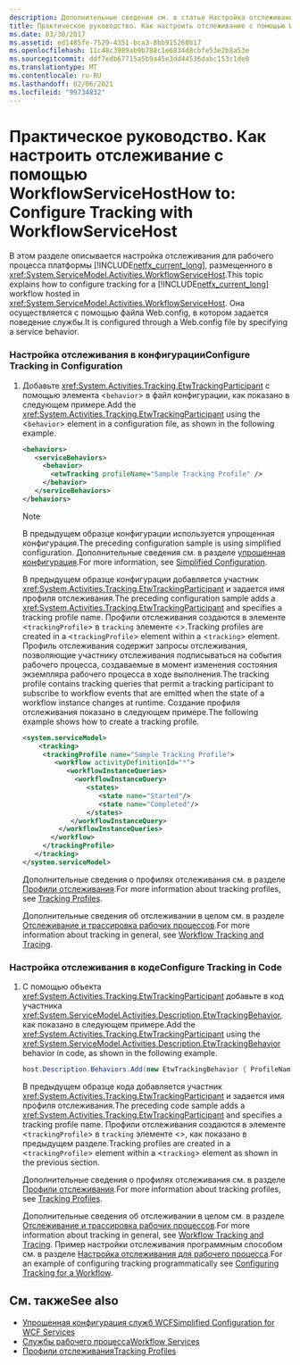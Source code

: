 ```yaml
---
description: Дополнительные сведения см. в статье Настройка отслеживания с помощью WorkflowServiceHost.
title: Практическое руководство. Как настроить отслеживание с помощью WorkflowServiceHost
ms.date: 03/30/2017
ms.assetid: ed1485fe-7529-4351-bca3-8bb915260b17
ms.openlocfilehash: 11c48c3989ab9b788c1e6834d8cbfe53e2b8a53e
ms.sourcegitcommit: ddf7edb67715a5b9a45e3dd44536dabc153c1de0
ms.translationtype: MT
ms.contentlocale: ru-RU
ms.lasthandoff: 02/06/2021
ms.locfileid: "99734832"
---
```

# <a name="how-to-configure-tracking-with-workflowservicehost"></a><span data-ttu-id="f6b2c-103">Практическое руководство. Как настроить отслеживание с помощью WorkflowServiceHost</span><span class="sxs-lookup"><span data-stu-id="f6b2c-103">How to: Configure Tracking with WorkflowServiceHost</span></span>

<span data-ttu-id="f6b2c-104">В этом разделе описывается настройка отслеживания для рабочего процесса платформы [!INCLUDE[netfx_current_long](../../../../includes/netfx-current-long-md.md)], размещенного в <xref:System.ServiceModel.Activities.WorkflowServiceHost>.</span><span class="sxs-lookup"><span data-stu-id="f6b2c-104">This topic explains how to configure tracking for a [!INCLUDE[netfx_current_long](../../../../includes/netfx-current-long-md.md)] workflow hosted in <xref:System.ServiceModel.Activities.WorkflowServiceHost>.</span></span> <span data-ttu-id="f6b2c-105">Она осуществляется с помощью файла Web.config, в котором задается поведение службы.</span><span class="sxs-lookup"><span data-stu-id="f6b2c-105">It is configured through a Web.config file by specifying a service behavior.</span></span>  
  
### <a name="configure-tracking-in-configuration"></a><span data-ttu-id="f6b2c-106">Настройка отслеживания в конфигурации</span><span class="sxs-lookup"><span data-stu-id="f6b2c-106">Configure Tracking in Configuration</span></span>  
  
1. <span data-ttu-id="f6b2c-107">Добавьте <xref:System.Activities.Tracking.EtwTrackingParticipant> с помощью элемента <`behavior`> в файл конфигурации, как показано в следующем примере.</span><span class="sxs-lookup"><span data-stu-id="f6b2c-107">Add the <xref:System.Activities.Tracking.EtwTrackingParticipant> using the <`behavior`> element in a configuration file, as shown in the following example.</span></span>  
  
    ```xml  
    <behaviors>  
       <serviceBehaviors>  
         <behavior>  
           <etwTracking profileName="Sample Tracking Profile" />  
         </behavior>
       </serviceBehaviors>  
    </behaviors>  
    ```  
  
    > [!NOTE]
    > <span data-ttu-id="f6b2c-108">В предыдущем образце конфигурации используется упрощенная конфигурация.</span><span class="sxs-lookup"><span data-stu-id="f6b2c-108">The preceding configuration sample is using simplified configuration.</span></span> <span data-ttu-id="f6b2c-109">Дополнительные сведения см. в разделе [упрощенная конфигурация](../simplified-configuration.md).</span><span class="sxs-lookup"><span data-stu-id="f6b2c-109">For more information, see [Simplified Configuration](../simplified-configuration.md).</span></span>  
  
     <span data-ttu-id="f6b2c-110">В предыдущем образце конфигурации добавляется участник <xref:System.Activities.Tracking.EtwTrackingParticipant> и задается имя профиля отслеживания.</span><span class="sxs-lookup"><span data-stu-id="f6b2c-110">The preceding configuration sample adds a <xref:System.Activities.Tracking.EtwTrackingParticipant> and specifies a tracking profile name.</span></span> <span data-ttu-id="f6b2c-111">Профили отслеживания создаются в элементе <`trackingProfile`> в `tracking` элементе <>.</span><span class="sxs-lookup"><span data-stu-id="f6b2c-111">Tracking profiles are created in a <`trackingProfile`> element within a <`tracking`> element.</span></span> <span data-ttu-id="f6b2c-112">Профиль отслеживания содержит запросы отслеживания, позволяющие участнику отслеживания подписываться на события рабочего процесса, создаваемые в момент изменения состояния экземпляра рабочего процесса в ходе выполнения.</span><span class="sxs-lookup"><span data-stu-id="f6b2c-112">The tracking profile contains tracking queries that permit a tracking participant to subscribe to workflow events that are emitted when the state of a workflow instance changes at runtime.</span></span> <span data-ttu-id="f6b2c-113">Создание профиля отслеживания показано в следующем примере.</span><span class="sxs-lookup"><span data-stu-id="f6b2c-113">The following example shows how to create a tracking profile.</span></span>  
  
    ```xml  
    <system.serviceModel>  
        <tracking>
         <trackingProfile name="Sample Tracking Profile">  
            <workflow activityDefinitionId="*">  
               <workflowInstanceQueries>  
                 <workflowInstanceQuery>  
                    <states>  
                       <state name="Started"/>  
                       <state name="Completed"/>  
                    </states>  
                </workflowInstanceQuery>  
             </workflowInstanceQueries>  
           </workflow>  
         </trackingProfile>
       </tracking>  
    </system.serviceModel>  
    ```  
  
     <span data-ttu-id="f6b2c-114">Дополнительные сведения о профилях отслеживания см. в разделе [Профили отслеживания](../../windows-workflow-foundation/tracking-profiles.md).</span><span class="sxs-lookup"><span data-stu-id="f6b2c-114">For more information about tracking profiles, see [Tracking Profiles](../../windows-workflow-foundation/tracking-profiles.md).</span></span>  
  
     <span data-ttu-id="f6b2c-115">Дополнительные сведения об отслеживании в целом см. в разделе [Отслеживание и трассировка рабочих процессов](../../windows-workflow-foundation/workflow-tracking-and-tracing.md).</span><span class="sxs-lookup"><span data-stu-id="f6b2c-115">For more information about tracking in general, see [Workflow Tracking and Tracing](../../windows-workflow-foundation/workflow-tracking-and-tracing.md).</span></span>  
  
### <a name="configure-tracking-in-code"></a><span data-ttu-id="f6b2c-116">Настройка отслеживания в коде</span><span class="sxs-lookup"><span data-stu-id="f6b2c-116">Configure Tracking in Code</span></span>  
  
1. <span data-ttu-id="f6b2c-117">С помощью объекта <xref:System.Activities.Tracking.EtwTrackingParticipant> добавьте в код участника <xref:System.ServiceModel.Activities.Description.EtwTrackingBehavior>, как показано в следующем примере.</span><span class="sxs-lookup"><span data-stu-id="f6b2c-117">Add the <xref:System.Activities.Tracking.EtwTrackingParticipant> using the <xref:System.ServiceModel.Activities.Description.EtwTrackingBehavior> behavior in code, as shown in the following example.</span></span>  
  
    ```csharp  
    host.Description.Behaviors.Add(new EtwTrackingBehavior { ProfileName = "Sample Tracking Profile" });  
    ```  
  
     <span data-ttu-id="f6b2c-118">В предыдущем образце кода добавляется участник <xref:System.Activities.Tracking.EtwTrackingParticipant> и задается имя профиля отслеживания.</span><span class="sxs-lookup"><span data-stu-id="f6b2c-118">The preceding code sample adds a <xref:System.Activities.Tracking.EtwTrackingParticipant> and specifies a tracking profile name.</span></span> <span data-ttu-id="f6b2c-119">Профили отслеживания создаются в элементе <`trackingProfile`> в `tracking` элементе <>, как показано в предыдущем разделе.</span><span class="sxs-lookup"><span data-stu-id="f6b2c-119">Tracking profiles are created in a <`trackingProfile`> element within a <`tracking`> element as shown in the previous section.</span></span>  
  
     <span data-ttu-id="f6b2c-120">Дополнительные сведения о профилях отслеживания см. в разделе [Профили отслеживания](../../windows-workflow-foundation/tracking-profiles.md).</span><span class="sxs-lookup"><span data-stu-id="f6b2c-120">For more information about tracking profiles, see [Tracking Profiles](../../windows-workflow-foundation/tracking-profiles.md).</span></span>  
  
     <span data-ttu-id="f6b2c-121">Дополнительные сведения об отслеживании в целом см. в разделе [Отслеживание и трассировка рабочих процессов](../../windows-workflow-foundation/workflow-tracking-and-tracing.md).</span><span class="sxs-lookup"><span data-stu-id="f6b2c-121">For more information about tracking in general, see [Workflow Tracking and Tracing](../../windows-workflow-foundation/workflow-tracking-and-tracing.md).</span></span> <span data-ttu-id="f6b2c-122">Пример настройки отслеживания программным способом см. в разделе [Настройка отслеживания для рабочего процесса](../../windows-workflow-foundation/configuring-tracking-for-a-workflow.md).</span><span class="sxs-lookup"><span data-stu-id="f6b2c-122">For an example of configuring tracking programmatically see [Configuring Tracking for a Workflow](../../windows-workflow-foundation/configuring-tracking-for-a-workflow.md).</span></span>  
  
## <a name="see-also"></a><span data-ttu-id="f6b2c-123">См. также</span><span class="sxs-lookup"><span data-stu-id="f6b2c-123">See also</span></span>

- [<span data-ttu-id="f6b2c-124">Упрощенная конфигурация служб WCF</span><span class="sxs-lookup"><span data-stu-id="f6b2c-124">Simplified Configuration for WCF Services</span></span>](../samples/simplified-configuration-for-wcf-services.md)
- [<span data-ttu-id="f6b2c-125">Службы рабочего процесса</span><span class="sxs-lookup"><span data-stu-id="f6b2c-125">Workflow Services</span></span>](workflow-services.md)
- [<span data-ttu-id="f6b2c-126">Профили отслеживания</span><span class="sxs-lookup"><span data-stu-id="f6b2c-126">Tracking Profiles</span></span>](../../windows-workflow-foundation/tracking-profiles.md)
